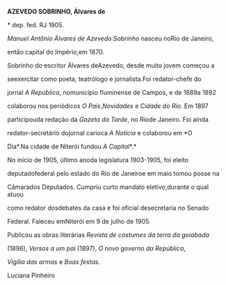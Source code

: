 **AZEVEDO SOBRINHO, Álvares de**



\* dep. fed. RJ 1905.



*Manuel Antônio Álvares de Azevedo Sobrinho* nasceu noRio de Janeiro,

então capital do Império,em 1870.



Sobrinho do escritor Álvares deAzevedo, desde muito jovem começou a

seexercitar como poeta, teatrólogo e jornalista.Foi redator-chefe do

jornal *A República*, nomunicípio fluminense de Campos, e de 1889a 1892

colaborou nos periódicos *O País*,*Novidades* e *Cidade do Rio*. Em 1897

participouda redação da *Gazeta da Tarde*, no Riode Janeiro. Foi ainda

redator-secretário dojornal carioca *A Notícia* e colaborou em *O

Dia*.Na cidade de Niterói fundou *A Capital**.*



No início de 1905, último anoda legislatura 1903-1905, foi eleito

deputadofederal pelo estado do Rio de Janeiroe em maio tomou posse na

Câmarados Deputados. Cumpriu curto mandato eletivo,durante o qual atuou

como redator dosdebates da casa e foi oficial desecretaria no Senado

Federal. Faleceu emNiterói em 9 de julho de 1905.



Publicou as obras literárias *Revista de costumes da terra da goiabada*

(1896), *Versos a um pai* (1897), *O novo governo da República*,

*Vigília das armas* e *Boas festas.*



Luciana Pinheiro



